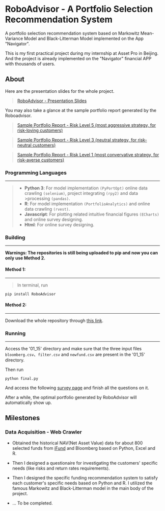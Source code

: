 # RoboAdvisor - A Portfolio Selection Recommendation System
A portfolio selection recommendation system based on Markowitz Mean-Variance Model and Black-Litterman Model implemented on the App "Navigator".

This is my first practical project during my internship at Asset Pro in Beijing. And the project is already implemented on the "Navigator" financial APP with thousands of users.


## About
Here are the presentation slides for the whole project.

>[RoboAdvisor - Presentation Slides](https://github.com/PeterQiu0516/RoboAdvisor/raw/master/01_13/%E5%9F%BA%E4%BA%8EMarkowitz%20Mean-Variance%E4%B8%8EBlack-Litterman%E7%90%86%E8%AE%BA%E7%9A%84%E8%B5%84%E4%BA%A7%E9%85%8D%E7%BD%AE%E6%A8%A1%E5%9E%8B%E2%80%94%E2%80%94%E6%9C%AA%E6%9D%A5%E8%88%AA%E6%B5%B7%E5%AE%B6RoboAdvisor%E6%96%B0%E5%8A%9F%E8%83%BD%E4%BB%8B%E7%BB%8D.pdf)

You may also take a glance at the sample portfolio report generated by the Roboadvisor.

>[Sample Portfolio Report - Risk Level 5 (most aggressive strategy, for risk-loving customers)](https://github.com/PeterQiu0516/RoboAdvisor/raw/master/Sample%20Portfolio%20Report%20-%20Risk%20Level%205.pdf)

>[Sample Portfolio Report - Risk Level 3 (neutral strategy, for risk-neutral customers)](https://github.com/PeterQiu0516/RoboAdvisor/raw/master/Sample%20Portfolio%20Report%20-%20Risk%20Level%203.pdf)

>[Sample Portfolio Report - Risk Level 1 (most convervative strategy, for risk-averse customers)](https://github.com/PeterQiu0516/RoboAdvisor/raw/master/Sample%20Portfolio%20Report%20-%20Risk%20Level%201.pdf)

### Programming Languages
---
>
>+ **Python 3**: For model implementation `(PyPortOpt)` online data crawling `(selenium)`, project integrating `(rpy2)` and data >processing `(pandas)`.
>+ **R**: For model implementation `(PortfolioAnalytics)` and online data crawling `(rvest)`.
>+ **Javascript**: For plotting related intuitive financial figures `(ECharts)` and online survey designing.
>+ **Html**: For online survey designing.
>
### Building
---

**Warnings: The repositories is still being uploaded to pip and now you can only use Method 2.**

#### Method 1:
---
>In terminal, run

```
pip install RoboAdvisor
```

#### Method 2:
---
Download the whole repository through [this link](https://github.com/PeterQiu0516/RoboAdvisor/archive/master.zip).


### Running
---
Access the '01_15' directory and make sure that the three input files `bloomberg.csv`、`filter.csv` and `newfund.csv` are present in the '01_15' directory.

Then run

```
python final.py
```

And access the following [survey page](localhost:9000) and finish all the questions on it.


After a while, the optimal portfolio generated by RoboAdvisor will automatically show up.



## Milestones

### Data Acquisition - Web Crawler
+  Obtained the historical NAV(Net Asset Value) data for about 800 selected funds from [iFund](https://www.ifund.com.hk/en/companies/) and Bloomberg based on Python, Excel and R.

+  Then I designed a questionaire for investigating the customers' specific needs (like risks and return rates requirements).

+  Then I designed the specific funding recommendation system to satisfy each customer's specific needs based on Python and R. I utilized the famous Markowitz and Black-Litterman model in the main body of the project.

+ ... To be completed.
